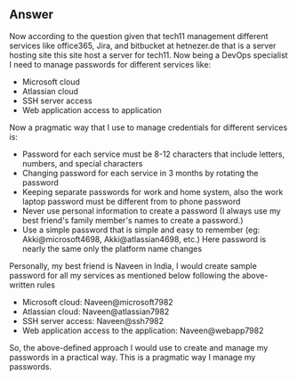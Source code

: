 <h2>Answer</h2>


Now according to the question given that tech11 management different services like office365, Jira, and bitbucket at hetnezer.de that is a server hosting site this site host a server for tech11. Now being a DevOps specialist I need to manage passwords for different services like:


- Microsoft cloud
- Atlassian cloud
- SSH server access
- Web application access to application

Now a pragmatic way that I use to manage credentials for different services is:

- Password for each service must be 8-12 characters that include letters, numbers, and special characters 
- Changing password for each service in 3 months by rotating the password
- Keeping separate passwords for work and home system, also the work laptop password must be different from to phone password
- Never use personal information to create a password (I always use my best friend's family member's names to create a password.)
- Use a simple password that is simple and easy to remember (eg: Akki@microsoft4698, Akki@atlassian4698, etc.) Here password is nearly the same only the platform name changes


Personally, my best friend is Naveen in India, I would create sample password for all my services as mentioned below following the above-written rules
- Microsoft cloud: Naveen@microsoft7982
- Atlassian cloud: Naveen@atlassian7982
- SSH server access: Naveen@ssh7982
- Web application access to the application: Naveen@webapp7982

So, the above-defined approach I would use to create and manage my passwords in a practical way. This is a pragmatic way I manage my passwords. 
